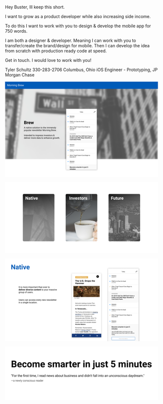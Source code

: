 

Hey Buster, Ill keep this short. 

I want to grow as a product developer while also increasing side income. 

To do this I want to work with you to design & develop the mobile app for 750 words. 

I am both a designer & developer. Meaning I can work with you to transfer/create the brand/design for mobile. Then I can develop the idea from scratch with production ready code at speed. 

Get in touch. I would love to work with you! 

Tyler Schultz 
330-283-2706
Columbus, Ohio
iOS Engineer - Prototyping, JP Morgan Chase




![Card](./Card1.png)

![Card](./Card2.png)

![Card](./Card3-2.png)

![Card](./Card3.png)
